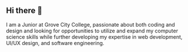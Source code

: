 ## Hi there 👋

I am a Junior at Grove City College, passionate about both coding and design and looking for opportunities to utilize and expand my computer science skills while further developing my expertise in web development, UI/UX design, and software engineering.
